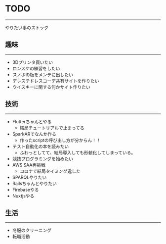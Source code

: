 # TODO
---
やりたい事のストック

## 趣味
---
- 3Dプリンタ買いたい
- ロンスケの練習をしたい
- スノボの板をメンテに出したい
- デレステドレスコーデ共有サイトを作りたい
- ウイスキーに関する何かサイト作りたい

## 技術
---
- Flutterちゃんとやる
  - 結局チュートリアルで止まってる
- SparkARでなんか作る
  - 作ったscriptの呼び出し方が分からん！！
- テスト自動化の本を読みたい
  - ふわっとしてて、結局導入しても形骸化してしまっている。
- 競技プログラミングを始めたい
- AWS SAA再挑戦
  - コロナで結局タイミング逸した
- SPARQLやりたい
- Railsちゃんとやりたい
- Firebaseやる
- Nuxtjsやる
  
## 生活
---
- 冬服のクリーニング
- 転職活動